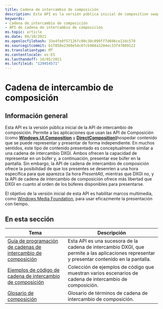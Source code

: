 ```yaml
---
title: Cadena de intercambio de composición
description: Esta API es la versión pública inicial de composition swapchain API
keywords:
- Cadena de intercambio de composición
- API de cadena de intercambio de composición
ms.topic: article
ms.date: 09/10/2021
ms.openlocfilehash: 33e4fe0f57126fc90c38c099ff7d696ce13dc570
ms.sourcegitcommit: b1f058e2360e54c07cb988a3204ec33f47889122
ms.translationtype: MT
ms.contentlocale: es-ES
ms.lasthandoff: 10/05/2021
ms.locfileid: "129454571"
---
```

# <a name="composition-swapchain"></a>Cadena de intercambio de composición

## <a name="overview"></a>Información general

Esta API es la versión pública inicial de la API de intercambio de composición. Permite a las aplicaciones que usan las API de Composición (como [**Windows.UI.Composition**](/uwp/api/windows.ui.composition) y [**DirectComposition)**](/windows/win32/directcomp/directcomposition-portal)hospedar contenido que se puede representar y presentar de forma independiente. En muchos sentidos, este tipo de contenido presentado es conceptualmente similar a una cadena de intercambio DXGI. Ambos ofrecen la capacidad de representar en un búfer y, a continuación, presentar ese búfer en la pantalla. Sin embargo, la API de cadena de intercambio de composición ofrece la posibilidad de que los presentes se desenríen a una hora específica para que aparezca (la hora *PresentAt),* mientras que DXGI no, y la API de cadena de intercambio de composición ofrece más libertad que DXGI en cuanto al orden de los búferes disponibles para presentarse.

El objetivo de la versión inicial de esta API es habilitar marcos multimedia, como [Windows Media Foundation](/windows/win32/medfound/microsoft-media-foundation-sdk), para usar eficazmente la presentación con tiempo.

## <a name="in-this-section"></a>En esta sección

| Tema | Descripción |
|-|-|
| [Guía de programación de cadenas de intercambio de composición](comp-swapchain.md) | Esta API es una sucesora de la cadena de intercambio DXGI, que permite a las aplicaciones representar y presentar contenido en la pantalla. |
| [Ejemplos de código de cadena de intercambio de composición](comp-swapchain-examples.md) | Colección de ejemplos de código que muestran varios escenarios de cadena de intercambio de composición. |
| [Glosario de composición](comp-swapchain-glossary.md) | Glosario de términos de cadena de intercambio de composición. |
